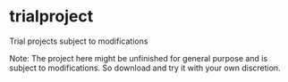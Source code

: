 # trialproject
Trial projects subject to modifications

Note: The project here might be unfinished for general purpose and is subject to modifications. So download and try it with your own discretion.
